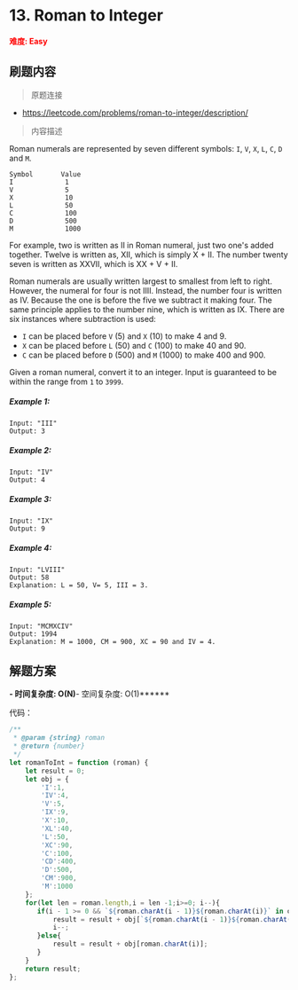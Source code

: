 # 13. Roman to Integer

**<font color=red>难度: Easy</font>**

## 刷题内容

> 原题连接

* https://leetcode.com/problems/roman-to-integer/description/

> 内容描述

Roman numerals are represented by seven different symbols: `I`, `V`, `X`, `L`, `C`, `D` and `M`.
```
Symbol       Value
I             1
V             5
X             10
L             50
C             100
D             500
M             1000
```

For example, two is written as II in Roman numeral, just two one's added together. Twelve is written as, XII, which is simply X + II. The number twenty seven is written as XXVII, which is XX + V + II.

Roman numerals are usually written largest to smallest from left to right. However, the numeral for four is not IIII. Instead, the number four is written as IV. Because the one is before the five we subtract it making four. The same principle applies to the number nine, which is written as IX. There are six instances where subtraction is used:
 * `I` can be placed before `V` (5) and `X` (10) to make 4 and 9. 
 * `X` can be placed before `L` (50) and `C` (100) to make 40 and 90. 
 * `C` can be placed before `D` (500) and `M` (1000) to make 400 and 900.

Given a roman numeral, convert it to an integer. Input is guaranteed to be within the range from `1` to `3999`.

##### Example 1:
```
Input: "III"
Output: 3
```

##### Example 2:
```
Input: "IV"
Output: 4
```

##### Example 3:
```
Input: "IX"
Output: 9
```

##### Example 4:
```
Input: "LVIII"
Output: 58
Explanation: L = 50, V= 5, III = 3.
```

##### Example 5:
```
Input: "MCMXCIV"
Output: 1994
Explanation: M = 1000, CM = 900, XC = 90 and IV = 4.
```


## 解题方案

******- 时间复杂度: O(N)******- 空间复杂度: O(1)******


代码：

```javascript
/**
 * @param {string} roman
 * @return {number}
 */
let romanToInt = function (roman) {
    let result = 0;
    let obj = {
        'I':1,
        'IV':4,
        'V':5,
        'IX':9,
        'X':10,
        'XL':40,
        'L':50,
        'XC':90,
        'C':100,
        'CD':400,
        'D':500,
        'CM':900,
        'M':1000
    };
    for(let len = roman.length,i = len -1;i>=0; i--){
       if(i - 1 >= 0 && `${roman.charAt(i - 1)}${roman.charAt(i)}` in obj){
           result = result + obj[`${roman.charAt(i - 1)}${roman.charAt(i)}`];
           i--;
       }else{
           result = result + obj[roman.charAt(i)];
       }
    }
    return result;
};
```
